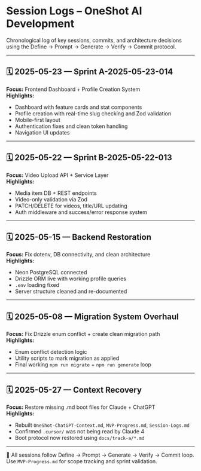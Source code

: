 # Session Logs – OneShot AI Development

Chronological log of key sessions, commits, and architecture decisions using the Define → Prompt → Generate → Verify → Commit protocol.

---

## 🗓️ 2025-05-23 — Sprint A-2025-05-23-014
**Focus:** Frontend Dashboard + Profile Creation System  
**Highlights:**
- Dashboard with feature cards and stat components
- Profile creation with real-time slug checking and Zod validation
- Mobile-first layout
- Authentication fixes and clean token handling
- Navigation UI updates

---

## 🗓️ 2025-05-22 — Sprint B-2025-05-22-013
**Focus:** Video Upload API + Service Layer  
**Highlights:**
- Media item DB + REST endpoints
- Video-only validation via Zod
- PATCH/DELETE for videos, title/URL updating
- Auth middleware and success/error response system

---

## 🗓️ 2025-05-15 — Backend Restoration
**Focus:** Fix dotenv, DB connectivity, and clean architecture  
**Highlights:**
- Neon PostgreSQL connected
- Drizzle ORM live with working profile queries
- `.env` loading fixed
- Server structure cleaned and re-documented

---

## 🗓️ 2025-05-08 — Migration System Overhaul
**Focus:** Fix Drizzle enum conflict + create clean migration path  
**Highlights:**
- Enum conflict detection logic
- Utility scripts to mark migration as applied
- Final working `npm run migrate` + `npm run generate` loop

---

## 🗓️ 2025-05-27 — Context Recovery
**Focus:** Restore missing .md boot files for Claude + ChatGPT  
**Highlights:**
- Rebuilt `OneShot-ChatGPT-Context.md`, `MVP-Progress.md`, `Session-Logs.md`
- Confirmed `.cursor/` was not being read by Claude 4
- Boot protocol now restored using `docs/track-a/*.md`

---

🧠 All sessions follow Define → Prompt → Generate → Verify → Commit loop.  
Use `MVP-Progress.md` for scope tracking and sprint validation.
